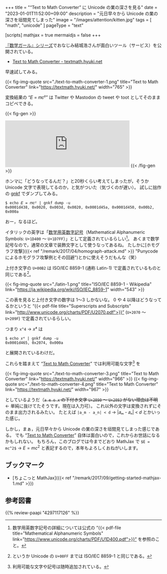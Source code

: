 +++
title = "“Text to Math Converter” に Unicode の業の深さを見る"
date =  "2023-01-01T11:52:00+09:00"
description = "元日早々から Unicode の業の深さを垣間見てしまった"
image = "/images/attention/kitten.jpg"
tags = [ "math", "unicode" ]
pageType = "text"

[scripts]
  mathjax = true
  mermaidjs = false
+++

[『数学ガール』シリーズ](https://www.hyuki.com/girl/)でおなじみ結城浩さんが面白いツール（サービス）を公開されている。

- [Text to Math Converter - textmath.hyuki.net](https://textmath.hyuki.net/)

早速試してみる。

{{< fig-img-quote src="./text-to-math-converter-1.png" title="Text to Math Converter" link="https://textmath.hyuki.net/" width="765" >}}

変換結果の “𝐸 = 𝑚𝑐²” は Twitter や Mastodon の tweet や toot としてそのままコピペできる。

{{< fig-gen >}}
<iframe src="https://fedibird.com/@spiegel/109610792617725371/embed" class="mastodon-embed" style="max-width: 100%; border: 0" width="400" allowfullscreen="allowfullscreen"></iframe><script src="https://fedibird.com/embed.js" async="async"></script>
{{< /fig-gen >}}

ホンマに「どうなってるんだ？」と20秒くらい考えてしまったが，そうか Unicode 文字で表現してるのか，と気がついた（気づくのが遅い）。
試しに拙作の [gnkf] でダンプしてみる。

```text
$ echo 𝐸 = 𝑚𝑐² | gnkf dump -u
0x0001d438, 0x0020, 0x003d, 0x0020, 0x0001d45a, 0x0001d450, 0x00b2, 0x000a
```

おー，なるほど。

イタリックの英字は「[数学用英数字記号]（Mathematical Alphanumeric Symbols: `U+1D400` 〜 `U+1D7FF`）」として定義されているらしい[^u1]。
あくまで数学記号なので，通常の文章で装飾文字として使うなってあるね。
たしかに[ホモグラフ攻撃]({{< ref "/remark/2017/04/homograph-attack.md" >}} "Punycode によるホモグラフ攻撃例とその回避")とかに使えそうだもんな（笑）

[^u1]: 数学用英数字記号の詳細については公式の “{{< pdf-file title="Mathematical Alphanumeric Symbols" link="https://www.unicode.org/charts/PDF/U1D400.pdf">}}” を参照のこと。

上付き文字の `U+00B2` は ISO/IEC 8859-1 (通称 Latin-1) で定義されているものと同じである[^u2]。

[^u2]: というか Unicode の `U+00FF` までは ISO/IEC 8859-1 と同じである。

{{< fig-img-quote src="./latin-1.png" title="ISO/IEC 8859-1 - Wikipedia" link="https://ja.wikipedia.org/wiki/ISO/IEC_8859-1" width="543" >}}

この表を見ると上付き文字の数字は 1〜3 しかないな。
0 や 4 以降はどうなってるかというと “{{< pdf-file title="Superscripts and Subscripts" link="http://www.unicode.org/charts/PDF/U2070.pdf">}}” (`U+2070` 〜 `U+209F`) で定義されているらしい。

つまり `x^4` → 𝑥⁴ は

```text
$ echo 𝑥⁴ | gnkf dump -u
0x0001d465, 0x2074, 0x000a
```

と展開されているわけだ。

これらを踏まえて “[Text to Math Converter]” では利用可能な文字[^u3] を

[^u3]: 利用可能な文字や記号は随時追加されている。

{{< fig-img-quote src="./text-to-math-converter-3.png" title="Text to Math Converter" link="https://textmath.hyuki.net/" width="966" >}}
{{< fig-img-quote src="./text-to-math-converter-4.png" title="Text to Math Converter" link="https://textmath.hyuki.net/" width="967" >}}

としているようだ（~~`a e o x` の下付き文字 `U+2090` 〜 `U+2093` がない理由は不明~~ ← 単純に抜けてたそうです。現在は入力可）。
これ以外の文字は変換されずにそのまま出力されるみたい。
たとえば `|a_m - a_n| < d` → |𝑎ₘ - 𝑎ₙ| < 𝑑 とかいった感じ。

しかし，まぁ，元日早々から Unicode の業の深さを垣間見てしまった感じである。
でも “[Text to Math Converter]” 自体は面白いので，これからお世話になるかもしれない。
もちろん，このブログでは今までどおり MathJax で `$E = mc^2$` → $E = mc^2$ と表記するので，本年もよろしくおねがいします。

## ブックマーク

- [ちょこっと MathJax]({{< ref "/remark/2017/09/getting-started-mathjax-1.md" >}})

[Text to Math Converter]: https://textmath.hyuki.net/ "Text to Math Converter - textmath.hyuki.net"
[gnkf]: https://github.com/goark/gnkf "goark/gnkf: Network Kanji Filter by Golang"
[数学用英数字記号]: https://ja.wikipedia.org/wiki/%E6%95%B0%E5%AD%A6%E7%94%A8%E8%8B%B1%E6%95%B0%E5%AD%97%E8%A8%98%E5%8F%B7 "数学用英数字記号 - Wikipedia"

## 参考図書

{{% review-paapi "4297117126" %}} <!-- LaTeX2ε美文書作成入門 -->

